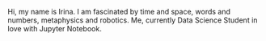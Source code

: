 Hi, my name is Irina. I am fascinated by time and space, words and numbers, metaphysics and robotics. Me, currently Data Science Student in love with Jupyter Notebook.
